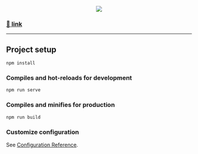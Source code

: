 <p align="center">
  <img src="https://user-images.githubusercontent.com/83776550/176659639-9372d341-0902-4aea-8757-3c11ef2553d4.gif"/>
</p>

<h3>
  <a href="https://infinitycode95.github.io/vue3__notes/#/">🔗 link</a> 
</h3>

---

## Project setup
```
npm install
```

### Compiles and hot-reloads for development
```
npm run serve
```

### Compiles and minifies for production
```
npm run build
```

### Customize configuration
See [Configuration Reference](https://cli.vuejs.org/config/).
